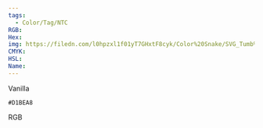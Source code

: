 ```yaml
---
tags:
  - Color/Tag/NTC
RGB:
Hex:
img: https://filedn.com/l0hpzxl1f01yT7GHxtF8cyk/Color%20Snake/SVG_Tumb%20Mass%20No%20Name/D1BEA8.svg
CMYK:
HSL:
Name:
---
```

Vanilla
```palette
#D1BEA8
```
RGB

